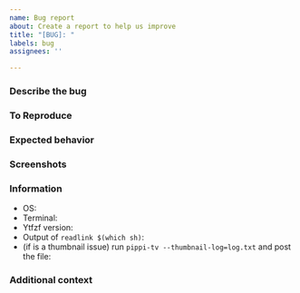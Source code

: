 ```yaml
---
name: Bug report
about: Create a report to help us improve
title: "[BUG]: "
labels: bug
assignees: ''

---
```


### Describe the bug

### To Reproduce

### Expected behavior

### Screenshots

### Information
 - OS:
 - Terminal:
 - Ytfzf version:
 - Output of `readlink $(which sh)`:
 - (if is a thumbnail issue) run `pippi-tv --thumbnail-log=log.txt` and post the file:


### Additional context
